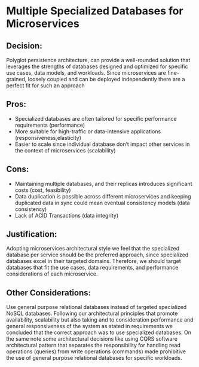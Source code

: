 # Multiple Specialized Databases for Microservices

## Decision:

Polyglot persistence architecture, can provide a well-rounded solution that leverages the strengths of databases 
designed and optimized for specific use cases, data models, and workloads. Since microservices are fine-grained,
loosely coupled and can be deployed independently there are a perfect fit for such an approach

## Pros:

- Specialized databases are often tailored for specific performance requirements (performance)
- More suitable for high-traffic or data-intensive applications (responsiveness,elasticity)
- Easier to scale since individual database don’t impact other services in the context of microservices (scalability)

## Cons:

- Maintaining multiple databases, and their replicas introduces significant costs (cost, feasibility)
- Data duplication is possible across different microservices and keeping duplicated data in sync could mean eventual consistency models (data consistency)
- Lack of ACID Transactions (data integrity)

## Justification:

Adopting microservices architectural style we feel that the specialized database per service should be the preferred approach,
since specialized databases excel in their targeted domains. Therefore, we should target databases that fit the use cases, data requirements, 
and performance considerations of each microservice.

## Other Considerations:

Use general purpose relational databases instead of targeted specialized NoSQL databases. Following our architectural principles
that promote availability, scalability but also taking and to consideration performance and general responsiveness of the system
as stated in requirements we concluded that the correct approach was to use specialized databases. On the same note some architectural 
decisions like using CQRS software architectural pattern that separates the responsibility for handling read operations (queries) 
from write operations (commands)  made prohibitive the use of general purpose relational databases for specific workloads.